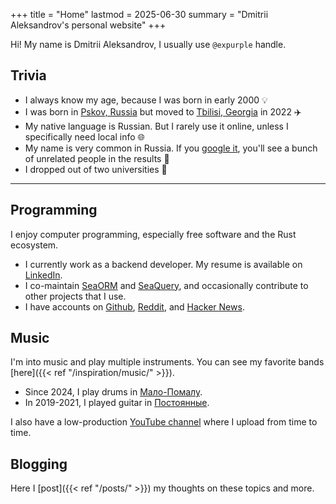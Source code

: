 +++
title = "Home"
lastmod = 2025-06-30
summary = "Dmitrii Aleksandrov's personal website"
+++

Hi! My name is Dmitrii Aleksandrov, I usually use `@expurple` handle.

## Trivia

- I always know my age, because I was born in early 2000 💡
- I was born in [Pskov, Russia](https://en.wikipedia.org/wiki/Pskov) but moved
  to [Tbilisi, Georgia](https://en.wikipedia.org/wiki/Tbilisi) in 2022 ✈️
- My native language is Russian. But I rarely use it online, unless I
  specifically need local info 🌐
- My name is very common in Russia. If you
  [google it](https://www.google.com/search?q=Dmitrii+Aleksandrov), you'll see
  a bunch of unrelated people in the results 👥
- I dropped out of two universities 🤪

---

## Programming

I enjoy computer programming, especially free software and the Rust ecosystem.

- I currently work as a backend developer. My resume is available on
  [LinkedIn](https://www.linkedin.com/in/dmitrii-aleksandrov-4a8356238/).
- I co-maintain [SeaORM](https://github.com/SeaQL/sea-orm) and
[SeaQuery](https://github.com/SeaQL/sea-query), and occasionally contribute to
other projects that I use.
- I have accounts on [Github](https://github.com/Expurple/),
  [Reddit](https://www.reddit.com/user/Expurple/), and [Hacker
  News](https://news.ycombinator.com/user?id=Expurple).

## Music

I'm into music and play multiple instruments. You can see my favorite bands
[here]({{< ref "/inspiration/music/" >}}).

- Since 2024, I play drums in
  [Мало-Помалу](https://www.instagram.com/malo_pomalu_band/).
- In 2019-2021, I played guitar in
  [Постоянные](https://www.youtube.com/@postoyannyye).

I also have a low-production [YouTube
channel](https://www.youtube.com/@expurple) where I upload from time to time.

## Blogging

Here I [post]({{< ref "/posts/" >}}) my thoughts on these topics and more.
